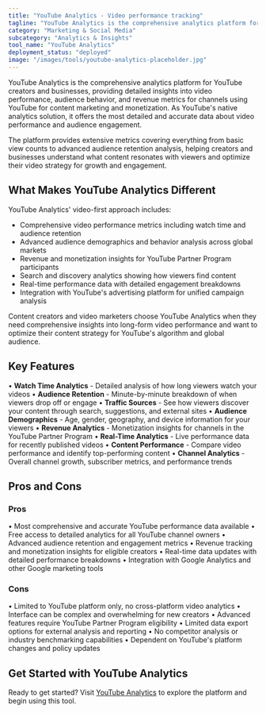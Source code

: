```yaml
---
title: "YouTube Analytics - Video performance tracking"
tagline: "YouTube Analytics is the comprehensive analytics platform for YouTube creators and businesses, providing detailed insights into video performance, audience behavior, and revenue metrics..."
category: "Marketing & Social Media"
subcategory: "Analytics & Insights"
tool_name: "YouTube Analytics"
deployment_status: "deployed"
image: "/images/tools/youtube-analytics-placeholder.jpg"
---
```


YouTube Analytics is the comprehensive analytics platform for YouTube creators and businesses, providing detailed insights into video performance, audience behavior, and revenue metrics for channels using YouTube for content marketing and monetization. As YouTube's native analytics solution, it offers the most detailed and accurate data about video performance and audience engagement.

The platform provides extensive metrics covering everything from basic view counts to advanced audience retention analysis, helping creators and businesses understand what content resonates with viewers and optimize their video strategy for growth and engagement.

## What Makes YouTube Analytics Different

YouTube Analytics' video-first approach includes:
- Comprehensive video performance metrics including watch time and audience retention
- Advanced audience demographics and behavior analysis across global markets
- Revenue and monetization insights for YouTube Partner Program participants
- Search and discovery analytics showing how viewers find content
- Real-time performance data with detailed engagement breakdowns
- Integration with YouTube's advertising platform for unified campaign analysis

Content creators and video marketers choose YouTube Analytics when they need comprehensive insights into long-form video performance and want to optimize their content strategy for YouTube's algorithm and global audience.

## Key Features

• **Watch Time Analytics** - Detailed analysis of how long viewers watch your videos
• **Audience Retention** - Minute-by-minute breakdown of when viewers drop off or engage
• **Traffic Sources** - See how viewers discover your content through search, suggestions, and external sites
• **Audience Demographics** - Age, gender, geography, and device information for your viewers
• **Revenue Analytics** - Monetization insights for channels in the YouTube Partner Program
• **Real-Time Analytics** - Live performance data for recently published videos
• **Content Performance** - Compare video performance and identify top-performing content
• **Channel Analytics** - Overall channel growth, subscriber metrics, and performance trends

## Pros and Cons

### Pros
• Most comprehensive and accurate YouTube performance data available
• Free access to detailed analytics for all YouTube channel owners
• Advanced audience retention and engagement metrics
• Revenue tracking and monetization insights for eligible creators
• Real-time data updates with detailed performance breakdowns
• Integration with Google Analytics and other Google marketing tools

### Cons
• Limited to YouTube platform only, no cross-platform video analytics
• Interface can be complex and overwhelming for new creators
• Advanced features require YouTube Partner Program eligibility
• Limited data export options for external analysis and reporting
• No competitor analysis or industry benchmarking capabilities
• Dependent on YouTube's platform changes and policy updates

## Get Started with YouTube Analytics

Ready to get started? Visit [YouTube Analytics](https://support.google.com/youtube/answer/1714323) to explore the platform and begin using this tool.